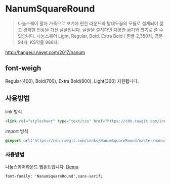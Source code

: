 # NanumSquareRound
> 나눔스퀘어 활자 가족으로 보기에 편한 라운드와 탈네모꼴의 모듈로 설계되어 젊고 경쾌한 인상을 가진 글꼴입니다.
글꼴을 설치하면 다양한 굵기와 크기로 쓸 수 있습니다.
나눔스퀘어 Light, Regular, Bold, Extra Bold / 한글 2,350자, 영문 94자, KS약물 986자.

http://hangeul.naver.com/2017/nanum

## font-weigh
Regular(400), Bold(700), Extra Bold(800), Light(300) 지원됩니다.


## 사용방법
link 방식

```html
<link rel="stylesheet" type="text/css" href="https://cdn.rawgit.com/innks/NanumSquareRound/master/nanumsquareround.css">
```

import 방식

```css
@import url('https://cdn.rawgit.com/innks/NanumSquareRound/master/nanumsquareround.css');
```

### 사용방법
나눔스퀘어라운드 웹폰트입니다. [Demo](https://htmlpreview.github.io/?https://github.com/innks/NanumSquareRound/blob/master/index.html)

```html
font-family: 'NanumSquareRound',sans-serif;
```
